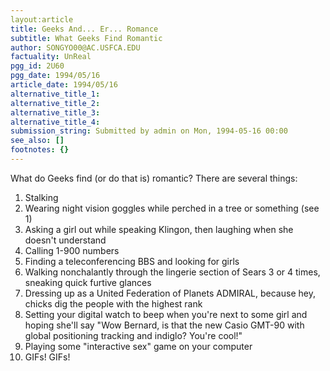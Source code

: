 ```yaml
---
layout:article
title: Geeks And... Er... Romance
subtitle: What Geeks Find Romantic
author: SONGYO00@AC.USFCA.EDU
factuality: UnReal
pgg_id: 2U60
pgg_date: 1994/05/16
article_date: 1994/05/16
alternative_title_1: 
alternative_title_2: 
alternative_title_3: 
alternative_title_4: 
submission_string: Submitted by admin on Mon, 1994-05-16 00:00
see_also: []
footnotes: {}
---
```

<div>
<p>What do Geeks find (or do that is) romantic? There are several things:</p>
<ol>
<li value="1">Stalking</li>
<li value="2">Wearing night vision goggles while perched in a tree or something (see 1)</li>
<li value="3">Asking a girl out while speaking Klingon, then laughing when she doesn't understand</li>
<li value="4">Calling 1-900 numbers</li>
<li value="5">Finding a teleconferencing BBS and looking for girls</li>
<li value="6">Walking nonchalantly through the lingerie section of Sears 3 or 4 times, sneaking quick furtive glances</li>
<li value="7">Dressing up as a United Federation of Planets ADMIRAL, because hey, chicks dig the people with the highest rank</li>
<li value="8">Setting your digital watch to beep when you're next to some girl and hoping she'll say "Wow Bernard, is that the new Casio GMT-90 with global positioning tracking and indiglo? You're cool!"</li>
<li value="9">Playing some "interactive sex" game on your computer</li>
<li value="10">GIFs! GIFs!</li>
</ol>
<!--Amazon_CLS_IM_END-->
</div>


